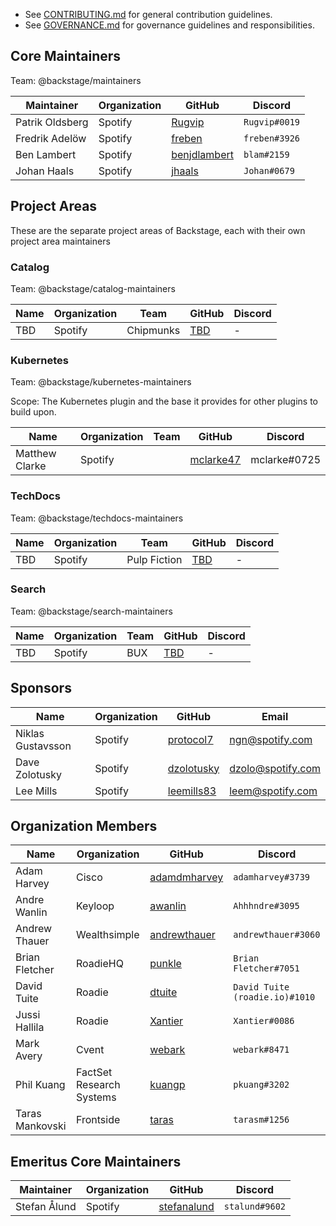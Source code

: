 - See [CONTRIBUTING.md](CONTRIBUTING.md) for general contribution guidelines.
- See [GOVERNANCE.md](GOVERNANCE.md) for governance guidelines and responsibilities.

## Core Maintainers

Team: @backstage/maintainers

| Maintainer      | Organization | GitHub                                          | Discord       |
| --------------- | ------------ | ----------------------------------------------- | ------------- |
| Patrik Oldsberg | Spotify      | [Rugvip](https://github.com/Rugvip)             | `Rugvip#0019` |
| Fredrik Adelöw  | Spotify      | [freben](https://github.com/freben)             | `freben#3926` |
| Ben Lambert     | Spotify      | [benjdlambert](https://github.com/benjdlambert) | `blam#2159`   |
| Johan Haals     | Spotify      | [jhaals](https://github.com/jhaals)             | `Johan#0679`  |

## Project Areas

These are the separate project areas of Backstage, each with their own project area maintainers

### Catalog

Team: @backstage/catalog-maintainers

| Name | Organization | Team      | GitHub                       | Discord |
| ---- | ------------ | --------- | ---------------------------- | ------- |
| TBD  | Spotify      | Chipmunks | [TBD](http://github.com/TBD) | -       |

### Kubernetes

Team: @backstage/kubernetes-maintainers

Scope: The Kubernetes plugin and the base it provides for other plugins to build upon.

| Name           | Organization | Team | GitHub                                   | Discord      |
| -------------- | ------------ | ---- | ---------------------------------------- | ------------ |
| Matthew Clarke | Spotify      |      | [mclarke47](http://github.com/mclarke47) | mclarke#0725 |

### TechDocs

Team: @backstage/techdocs-maintainers

| Name | Organization | Team         | GitHub                       | Discord |
| ---- | ------------ | ------------ | ---------------------------- | ------- |
| TBD  | Spotify      | Pulp Fiction | [TBD](http://github.com/TBD) | -       |

### Search

Team: @backstage/search-maintainers

| Name | Organization | Team | GitHub                       | Discord |
| ---- | ------------ | ---- | ---------------------------- | ------- |
| TBD  | Spotify      | BUX  | [TBD](http://github.com/TBD) | -       |

## Sponsors

| Name              | Organization | GitHub                                      | Email             |
| ----------------- | ------------ | ------------------------------------------- | ----------------- |
| Niklas Gustavsson | Spotify      | [protocol7](https://github.com/protocol7)   | ngn@spotify.com   |
| Dave Zolotusky    | Spotify      | [dzolotusky](https://github.com/dzolotusky) | dzolo@spotify.com |
| Lee Mills         | Spotify      | [leemills83](https://github.com/leemills83) | leem@spotify.com  |

## Organization Members

| Name            | Organization             | GitHub                                          | Discord                        |
| --------------- | ------------------------ | ----------------------------------------------- | ------------------------------ |
| Adam Harvey     | Cisco                    | [adamdmharvey](https://github.com/adamdmharvey) | `adamharvey#3739`              |
| Andre Wanlin    | Keyloop                  | [awanlin](https://github.com/awanlin)           | `Ahhhndre#3095`                |
| Andrew Thauer   | Wealthsimple             | [andrewthauer](https://github.com/andrewthauer) | `andrewthauer#3060`            |
| Brian Fletcher  | RoadieHQ                 | [punkle](https://github.com/punkle)             | `Brian Fletcher#7051`          |
| David Tuite     | Roadie                   | [dtuite](https://github.com/dtuite)             | `David Tuite (roadie.io)#1010` |
| Jussi Hallila   | Roadie                   | [Xantier](https://github.com/Xantier)           | `Xantier#0086`                 |
| Mark Avery      | Cvent                    | [webark](https://github.com/webark)             | `webark#8471`                  |
| Phil Kuang      | FactSet Research Systems | [kuangp](https://github.com/kuangp)             | `pkuang#3202`                  |
| Taras Mankovski | Frontside                | [taras](https://github.com/taras)               | `tarasm#1256`                  |

## Emeritus Core Maintainers

| Maintainer   | Organization | GitHub                                        | Discord        |
| ------------ | ------------ | --------------------------------------------- | -------------- |
| Stefan Ålund | Spotify      | [stefanalund](https://github.com/stefanalund) | `stalund#9602` |
